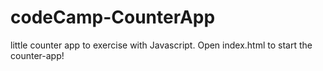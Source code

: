 # codeCamp-CounterApp
little counter app to exercise with Javascript.
Open index.html to start the counter-app!

